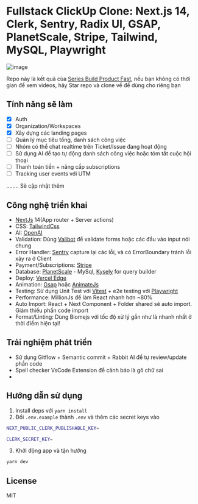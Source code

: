# Fullstack ClickUp Clone: Next.js 14, Clerk, Sentry, Radix UI, GSAP, PlanetScale, Stripe, Tailwind, MySQL, Playwright

![image](https://github.com/techmely/tickup/blob/main/public/images/Thumbnail.png)

Repo này là kết quả của [Series Build Product Fast](https://www.youtube.com/watch?v=XQzO26ak38Y&list=PLwJIrGynFq9B9_yPQjLdFj6Ziv9jRmCd5), nếu bạn không có thời gian để xem videos, hãy Star repo và clone về để dùng cho riêng bạn

## Tính năng sẽ làm

- [x] Auth
- [x] Organization/Workspaces
- [x] Xây dựng các landing pages
- [ ] Quản lý mục tiêu tổng, danh sách công việc
- [ ] Nhóm có thể chat realtime trên Ticket/Issue đang hoạt động
- [ ] Sử dụng AI để tạo tự động danh sách công việc hoặc tóm tắt cuộc hội thoại
- [ ] Thanh toán tiền + nâng cấp subscriptions
- [ ] Tracking user events với UTM

........ Sẽ cập nhật thêm

## Công nghệ triển khai
- [NextJs](https://nextjs.org) 14(App router + Server actions)
- CSS: [TailwindCss](https://tailwindcss.com)
- AI: [OpenAI](https://openai.com)
- Validation: Dùng [Valibot](https://valibot.dev/) để validate forms hoặc các đầu vào input nói chung
- Error Handler: [Sentry](https://sentry.io) capture lại các lỗi, và có ErrorBoundary tránh lỗi xảy ra ở Client
- Payment/Subscriptions: [Stripe](https://stripe.com/)
- Database: [PlanetScale](https://planetscale.com) - MySql, [Kysely](https://github.com/kysely-org/kysely) for query builder
- Deploy: [Vercel Edge](https://vercel.com/docs/edge-network/overview)
- Animation: [Gsap](https://gsap.com) hoặc [AnimateJs](https://animejs.com)
- Testing: Sử dụng Unit Test với [Vitest](https://vitest.dev) + e2e testing với [Playwright](https://playwright.dev)
- Performance: MillionJs để làm React nhanh hơn ~80%
- Auto Import: React + Next Component + Folder shared sẽ auto import. Giảm thiểu phần code import
- Format/Linting: Dùng Biomejs với tốc độ xử lý gần như là nhanh nhất ở thời điểm hiện tại!

## Trải nghiệm phát triển
- Sử dụng Gitflow + Semantic commit + Rabbit AI để tự review/update phần code
- Spell checker VsCode Extension để cảnh báo là gõ chữ sai
- 

## Hướng dẫn sử dụng

1. Install deps với `yarn install`
2. Đổi `.env.example` thành `.env` và thêm các secret keys vào

```bash
NEXT_PUBLIC_CLERK_PUBLISHABLE_KEY=

CLERK_SECRET_KEY=
```
3. Khởi động app và tận hưởng

```bash
yarn dev
```


## License

MIT
